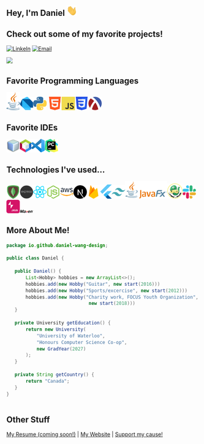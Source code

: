## Hey, I'm Daniel  <img src="images/waving.gif" alt="waving hand" width="28px" height="28px"> 

## Check out some of my favorite projects! 

[![LinkeIn](https://img.shields.io/badge/Daniel_Wang-blue?style=flat-square&logo=Linkedin&logoColor=white)](https://www.linkedin.com/in/danielwang04/) [![Email](https://img.shields.io/badge/-daniel.wang04@hotmail.com-c14438?style=flat-square&logo=Gmail&logoColor=white)](mailto:daniel.wang04@hotmail.ca)

<img src= "https://github-readme-stats.vercel.app/api/top-langs/?username=daniel-wang-design">

## Favorite Programming Languages
<img src="images/java.png" width="35"/><img src="images/dart.png" width="35"/><img src="images/python.png" width="35"/> <img src="images/html.png" width="35"/><img src="images/javascript.png" width="35"/><img src="images/css.png" width="35"/><img src="images/racket.png" width="35"/>

## Favorite IDEs
<img src="images/netbeans.png" width="35"/><img src="images/apache-netbeans.png" width="30"/><img src="images/vscode.png" width="35"/><img src="images/pycharm.png" width="35"/>

## Technologies I've used...
<img src="images/mongo.png" width="35"/><img src="images/express.png" width="35"/><img src="images/react.png" width="35"/><img src="images/node.png" width="35"/><img src="images/aws.png" width="35"/><img src="images/nextjs.png" width="35"/><img src="images/firebase.png" width="35"/><img src="images/flutter.png" width="30"/><img src="images/tailwind.png" width="35"/><img src="images/javafx.png" width="110"/><img src="images/arcade.png" width="40"/><img src="images/slack-api.png" width="35"/><img src="images/bolt.svg" width="35"/><img src="images/maven.png" width="35"/>

 ## More About Me!

 ```java
 package io.github.daniel-wang-design;

 public class Daniel {
	
	public Daniel() {
		List<Hobby> hobbies = new ArrayList<>();
		hobbies.add(new Hobby("Guitar", new start(2016)))
		hobbies.add(new Hobby("Sports/excercise", new start(2012)))
		hobbies.add(new Hobby("Charity work, FOCUS Youth Organization", 
		                       new start(2018)))
	}

	private University getEducation() {
		return new University(
			"University of Waterloo", 
			"Honours Computer Science Co-op", 
			new GradYear(2027)
		);
	}
	
	private String getCountry() {
		return "Canada";
	}
}
	
 ```
 
 
## Other Stuff

[My Resume (coming soon!)](https://drive.google.com/file/d/1uxq1shtoVfoD8D4sD5MHN3drGVA50vlz/view?usp=sharing) | [My Website](www.daniel-wang.ca) | [Support my cause!](https://www.canadahelps.org/en/charities/focus-youth-organization/)


 
 
